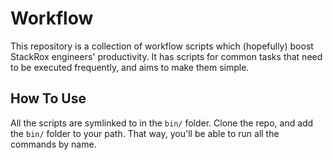 # Workflow
This repository is a collection of workflow scripts which (hopefully) boost StackRox engineers' productivity. It has scripts for common tasks that need to be executed frequently, and aims to make them simple.

## How To Use
All the scripts are symlinked to in the `bin/` folder. Clone the repo, and add the `bin/` folder to your path. That way, you'll be able to run all the commands by name.
